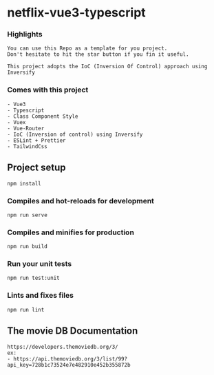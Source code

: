 # netflix-vue3-typescript

### Highlights
```angular2html
You can use this Repo as a template for you project.
Don't hesitate to hit the star button if you fin it useful.
```
```angular2html
This project adopts the IoC (Inversion Of Control) approach using Inversify
```

### Comes with this project
```
- Vue3
- Typescript
- Class Component Style
- Vuex
- Vue-Router
- IoC (Inversion of control) using Inversify
- ESLint + Prettier
- TailwindCss
```


## Project setup
```
npm install
```

### Compiles and hot-reloads for development
```
npm run serve
```

### Compiles and minifies for production
```
npm run build
```

### Run your unit tests
```
npm run test:unit
```

### Lints and fixes files
```
npm run lint
```

## The movie DB Documentation
```angular2html
https://developers.themoviedb.org/3/
ex:
- https://api.themoviedb.org/3/list/99?api_key=728b1c73524e7e482910e452b355872b
```
